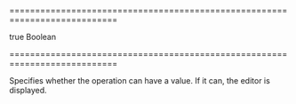 ===========================================================================
<!--default-->true<!--/default-->
<!--type-->Boolean<!--/type-->
===========================================================================

<!--shortDescription-->
Specifies whether the operation can have a value. If it can, the editor is displayed.
<!--/shortDescription-->

<!--fullDescription-->

<!--/fullDescription-->